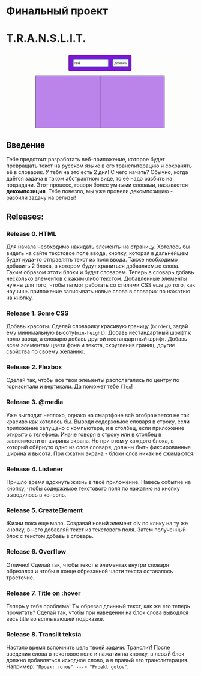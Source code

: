 # Финальный проект
# T.R.A.N.S.L.I.T.
![screenshot](pic.gif)
## Введение
Тебе предстоит разработать веб-приложение, которое будет превращать текст на русском языке в его транслитерацию и сохранять её в словарик. У тебя на это есть 2 дня! 
С чего начать? Обычно, когда даётся задача в таком абстрактном виде, то её надо разбить на подзадачи. Этот процесс, говоря более умными словами, называется __декомпозиция__. Тебе повезло, мы уже провели декомпозицию - разбили задачу на релизы!


## Releases:

### Release 0. HTML

Для начала необходимо накидать элементы на страницу. Хотелось бы видеть на сайте текстовое поле ввода, кнопку, которая в дальнейшем будет куда-то отправлять текст из поля ввода. Также необходимо добавить 2 блока, в котором будут храниться добавляемые слова. Таким образом этоти блоки и будет словарем. Теперь в словарь добавь несколько элементов с каким-либо текстом. Добавленные элементы нужны для того, чтобы ты мог работать со стилями CSS еще до того, как научишь приложение записывать новые слова в словарик по нажатию на кнопку.

### Release 1. Some CSS

Добавь красоты. Сделай словарику красивую границу (`border`), задай ему минимальную высоту(`min-height`). Добавь нестандартный шрифт к полю ввода, а словарю добавь другой нестандартный шрифт. Добавь всем элементам цвета фона и текста, скругления границ, другие свойства по своему желанию.

### Release 2. Flexbox

Сделай так, чтобы все твои элементы располагались по центру по горизонтали и вертикали. Да поможет тебе `flex`!

### Release 3. @media

Уже выглядит неплохо, однако на смартфоне всё отображается не так красиво как хотелось бы. Выводи содержимое словаря в строку, если приложение запущено с компьютера, и в столбец, если приложение открыто с телефона. Иначе говоря в строку или в столбец в зависимости от ширины экрана. 
Но при этом у каждого блока, в который обёрнуто одно из слов словаря, должны быть фиксированные ширина и высота. При сжатии экрана - блоки слов никак не сжимаются.

### Release 4. Listener

Пришло время вдохнуть жизнь в твоё приложение. Навесь событие на кнопку, чтобы содержимое текстового поля по нажатию на кнопку выводилось в консоль.

### Release 5. CreateElement

Жизни пока еще мало. Создавай новый элемент div по клику на ту же кнопку, в него добавляй текст из текстового поля. Затем полученный блок с текстом добавь в словарь.

### Release 6. Overflow

Отлично! Сделай так, чтобы текст в элементах внутри словаря обрезался и чтобы в конце обрезанной части текста оставалось троеточие.


### Release 7. Title on :hover

Теперь у тебя проблема! Ты обрезал длинный текст, как же его теперь прочитать? Сделай так, чтобы при наведении на блок слова выводлся весь title во всплывающей подсказке.


### Release 8. Translit teksta
Настало время вспомнить цель твоей задачи. Транслит! После введения слова в текстовое поле и нажатия на кнопку, в левый блок должно добавляться исходное слово, а в правый его транслитерация. Например: `"Проект готов" ---> "Proekt gotov"`.
